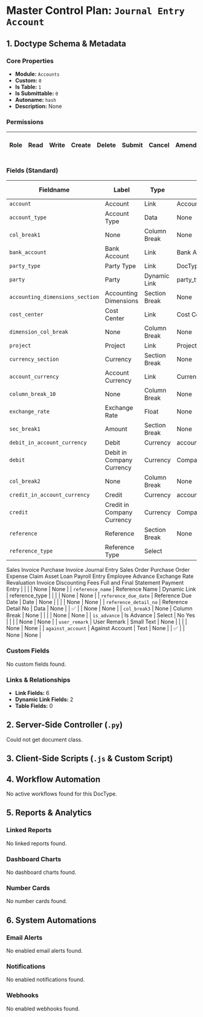 # Master Control Plan: `Journal Entry Account`

## 1. Doctype Schema & Metadata

### Core Properties
- **Module:** `Accounts`
- **Custom:** `0`
- **Is Table:** `1`
- **Is Submittable:** `0`
- **Autoname:** `hash`
- **Description:** None

### Permissions
| Role | Read | Write | Create | Delete | Submit | Cancel | Amend | Report | Import | Export | Print | Email | Share | Set User Perms |
|---|---|---|---|---|---|---|---|---|---|---|---|---|---|---|


### Fields (Standard)
| Fieldname | Label | Type | Options | Required | Hidden | Read Only | Default | Description |
|---|---|---|---|---|---|---|---|---|
| `account` | Account | Link | Account | ✅ |  |  | None | None |
| `account_type` | Account Type | Data | None |  | ✅ |  | None | None |
| `col_break1` | None | Column Break | None |  |  |  | None | None |
| `bank_account` | Bank Account | Link | Bank Account |  |  |  | None | None |
| `party_type` | Party Type | Link | DocType |  |  |  | None | None |
| `party` | Party | Dynamic Link | party_type |  |  |  | None | None |
| `accounting_dimensions_section` | Accounting Dimensions | Section Break | None |  |  |  | None | None |
| `cost_center` | Cost Center | Link | Cost Center |  |  |  | :Company | If Income or Expense |
| `dimension_col_break` | None | Column Break | None |  |  |  | None | None |
| `project` | Project | Link | Project |  |  |  | None | None |
| `currency_section` | Currency | Section Break | None |  |  |  | None | None |
| `account_currency` | Account Currency | Link | Currency |  |  | ✅ | None | None |
| `column_break_10` | None | Column Break | None |  |  |  | None | None |
| `exchange_rate` | Exchange Rate | Float | None |  |  |  | None | None |
| `sec_break1` | Amount | Section Break | None |  |  |  | None | None |
| `debit_in_account_currency` | Debit | Currency | account_currency |  |  |  | None | None |
| `debit` | Debit in Company Currency | Currency | Company:company:default_currency |  |  | ✅ | None | None |
| `col_break2` | None | Column Break | None |  |  |  | None | None |
| `credit_in_account_currency` | Credit | Currency | account_currency |  |  |  | None | None |
| `credit` | Credit in Company Currency | Currency | Company:company:default_currency |  |  | ✅ | None | None |
| `reference` | Reference | Section Break | None |  |  |  | None | None |
| `reference_type` | Reference Type | Select | 
Sales Invoice
Purchase Invoice
Journal Entry
Sales Order
Purchase Order
Expense Claim
Asset
Loan
Payroll Entry
Employee Advance
Exchange Rate Revaluation
Invoice Discounting
Fees
Full and Final Statement
Payment Entry |  |  |  | None | None |
| `reference_name` | Reference Name | Dynamic Link | reference_type |  |  |  | None | None |
| `reference_due_date` | Reference Due Date | Date | None |  |  |  | None | None |
| `reference_detail_no` | Reference Detail No | Data | None |  | ✅ |  | None | None |
| `col_break3` | None | Column Break | None |  |  |  | None | None |
| `is_advance` | Is Advance | Select | No
Yes |  |  |  | None | None |
| `user_remark` | User Remark | Small Text | None |  |  |  | None | None |
| `against_account` | Against Account | Text | None |  | ✅ |  | None | None |


### Custom Fields
No custom fields found.


### Links & Relationships
- **Link Fields:** 6
- **Dynamic Link Fields:** 2
- **Table Fields:** 0

## 2. Server-Side Controller (`.py`)
Could not get document class.


## 3. Client-Side Scripts (`.js` & Custom Script)




## 4. Workflow Automation
No active workflows found for this DocType.


## 5. Reports & Analytics
### Linked Reports
No linked reports found.


### Dashboard Charts
No dashboard charts found.


### Number Cards
No number cards found.


## 6. System Automations
### Email Alerts
No enabled email alerts found.


### Notifications
No enabled notifications found.


### Webhooks
No enabled webhooks found.

